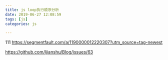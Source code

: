 ```yaml
---
title: js loop执行顺序分析
date: 2019-06-27 12:08:59
tags: [js]
categories: js

---
```

111
https://segmentfault.com/a/1190000012220307?utm_source=tag-newest

https://github.com/ljianshu/Blog/issues/63